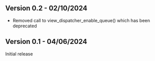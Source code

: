 ## Version 0.2 - 02/10/2024

- Removed call to view_dispatcher_enable_queue() which has been deprecated

## Version 0.1 - 04/06/2024

Initial release

